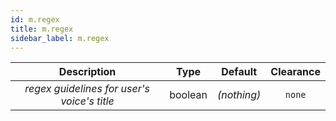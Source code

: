 ```yaml
---
id: m.regex
title: m.regex
sidebar_label: m.regex
---
```


|                 Description                 |  Type   |   Default   | Clearance |
| :-----------------------------------------: | :-----: | :---------: | :-------: |
| _regex guidelines for user's voice's title_ | boolean | _(nothing)_ |  `none`   |